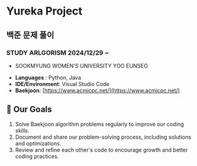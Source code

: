 # Yureka Project
## 백준 문제 풀이
### STUDY ARLGORISM 2024/12/29 ~ 

* SOOKMYUNG WOMEN'S UNIVERSITY YOO EUNSEO


- **Languages** : Python, Java
- **IDE/Environment**: Visual Studio Code
- **Baekjoon**: [https://www.acmicpc.net/](https://www.acmicpc.net/)

## 🚀 Our Goals

1. Solve Baekjoon algorithm problems regularly to improve our coding skills.
2. Document and share our problem-solving process, including solutions and optimizations.
3. Review and refine each other's code to encourage growth and better coding practices.



